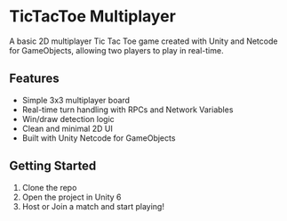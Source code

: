 # TicTacToe Multiplayer

A basic 2D multiplayer Tic Tac Toe game created with Unity and Netcode for GameObjects, allowing two players to play in real-time.

## Features
- Simple 3x3 multiplayer board
- Real-time turn handling with RPCs and Network Variables
- Win/draw detection logic
- Clean and minimal 2D UI
- Built with Unity Netcode for GameObjects

## Getting Started
1. Clone the repo  
2. Open the project in Unity 6
3. Host or Join a match and start playing!

